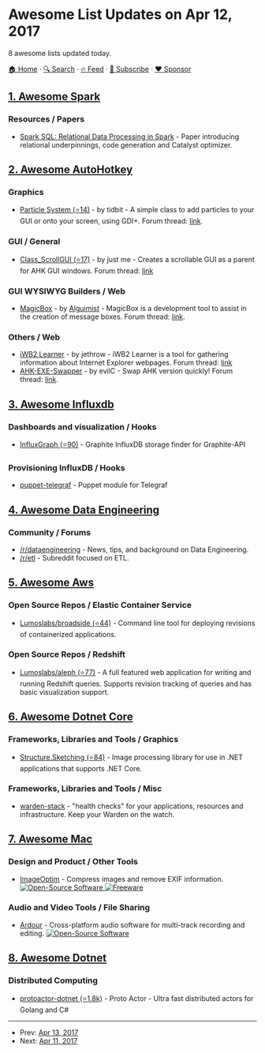 # Awesome List Updates on Apr 12, 2017

8 awesome lists updated today.

[🏠 Home](/README.md) · [🔍 Search](https://www.trackawesomelist.com/search/) · [🔥 Feed](https://www.trackawesomelist.com/rss.xml) · [📮 Subscribe](https://trackawesomelist.us17.list-manage.com/subscribe?u=d2f0117aa829c83a63ec63c2f&id=36a103854c) · [❤️  Sponsor](https://github.com/sponsors/theowenyoung)



## [1. Awesome Spark](/content/awesome-spark/awesome-spark/README.md)

### Resources / Papers

*   [Spark SQL: Relational Data Processing in Spark](https://amplab.cs.berkeley.edu/wp-content/uploads/2015/03/SparkSQLSigmod2015.pdf) - Paper introducing relational underpinnings, code generation and Catalyst optimizer.

## [2. Awesome AutoHotkey](/content/ahkscript/awesome-AutoHotkey/README.md)

### Graphics

*   [Particle System (⭐14)](https://github.com/acorns/Particle-System) - by tidbit - A simple class to add particles to your GUI or onto your screen, using GDI+. Forum thread: [link](https://autohotkey.com/boards/viewtopic.php?f=6\&t=26485).

### GUI / General

*   [Class\_ScrollGUI (⭐17)](https://github.com/AHK-just-me/Class_ScrollGUI) - by just me - Creates a scrollable GUI as a parent for AHK GUI windows. Forum thread: [link](https://autohotkey.com/boards/viewtopic.php?f=6\&t=6316)

### GUI WYSIWYG Builders / Web

*   [MagicBox](https://autohotkey.com/boards/viewtopic.php?p=100953#p100953) - by [Alguimist](https://autohotkey.com/boards/memberlist.php?mode=viewprofile\&u=64723) - MagicBox is a development tool to assist in the creation of message boxes. Forum thread: [link](https://autohotkey.com/boards/viewtopic.php?p=100953#p100953).

### Others / Web

*   [iWB2 Learner](https://sourceforge.net/projects/ahkcn/files/Recommended/iWB2%20Learner/) - by jethrow -  iWB2 Learner is a tool for gathering information about Internet Explorer webpages. Forum thread: [link](https://autohotkey.com/board/topic/84258-iwb2-learner-iwebbrowser2/)
*   [AHK-EXE-Swapper](https://autohotkey.com/boards/viewtopic.php?f=6\&t=6310) - by evilC - Swap AHK version quickly! Forum thread: [link](https://autohotkey.com/boards/viewtopic.php?f=6\&t=6310).

## [3. Awesome Influxdb](/content/mark-rushakoff/awesome-influxdb/README.md)

### Dashboards and visualization / Hooks

*   [InfluxGraph (⭐90)](https://github.com/InfluxGraph/influxgraph) - Graphite InfluxDB storage finder for Graphite-API

### Provisioning InfluxDB / Hooks

*   [puppet-telegraf](https://forge.puppet.com/datacentred/telegraf/readme) - Puppet module for Telegraf

## [4. Awesome Data Engineering](/content/igorbarinov/awesome-data-engineering/README.md)

### Community / Forums

*   [/r/dataengineering](https://www.reddit.com/r/dataengineering/) - News, tips, and background on Data Engineering.
*   [/r/etl](https://www.reddit.com/r/ETL/) - Subreddit focused on ETL.

## [5. Awesome Aws](/content/donnemartin/awesome-aws/README.md)

### Open Source Repos / Elastic Container Service

*   [Lumoslabs/broadside (⭐44)](https://github.com/lumoslabs/broadside) - Command line tool for deploying revisions of containerized applications.

### Open Source Repos / Redshift

*   [Lumoslabs/aleph (⭐77)](https://github.com/lumoslabs/aleph) - A full featured web application for writing and running Redshift
    queries. Supports revision tracking of queries and has basic visualization support.

## [6. Awesome Dotnet Core](/content/thangchung/awesome-dotnet-core/README.md)

### Frameworks, Libraries and Tools / Graphics

*   [Structure.Sketching (⭐84)](https://github.com/JaCraig/Structure.Sketching) - Image processing library for use in .NET applications that supports .NET Core.

### Frameworks, Libraries and Tools / Misc

*   [warden-stack](https://github.com/warden-stack) - "health checks" for your applications, resources and infrastructure. Keep your Warden on the watch.

## [7. Awesome Mac](/content/jaywcjlove/awesome-mac/README.md)

### Design and Product / Other Tools

*   [ImageOptim](https://imageoptim.com/mac) - Compress images and remove EXIF information. [![Open-Source Software](https://jaywcjlove.github.io/sb/ico/min-oss.svg "Open Source Software") ![Freeware](https://jaywcjlove.github.io/sb/ico/min-free.svg "Freeware")](https://github.com/ImageOptim/ImageOptim)

### Audio and Video Tools / File Sharing

*   [Ardour](https://ardour.org/) - Cross-platform audio software for multi-track recording and editing. [![Open-Source Software](https://jaywcjlove.github.io/sb/ico/min-oss.svg "Open Source Software")](https://github.com/Ardour/ardour)

## [8. Awesome Dotnet](/content/quozd/awesome-dotnet/README.md)

### Distributed Computing

*   [protoactor-dotnet (⭐1.8k)](https://github.com/AsynkronIT/protoactor-dotnet) - Proto Actor - Ultra fast distributed actors for Golang and C#

---

- Prev: [Apr 13, 2017](/content/2017/04/13/README.md)
- Next: [Apr 11, 2017](/content/2017/04/11/README.md)